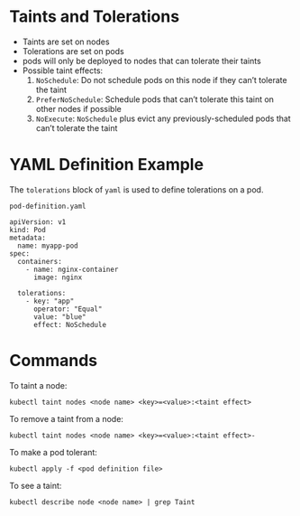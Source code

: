 

# Taints and Tolerations

-   Taints are set on nodes
-   Tolerations are set on pods
-   pods will only be deployed to nodes that can tolerate their taints
-   Possible taint effects:
    1.  `NoSchedule`: Do not schedule pods on this node if they can&rsquo;t tolerate the
        taint
    2.  `PreferNoSchedule`: Schedule pods that can&rsquo;t tolerate this taint on other
        nodes if possible
    3.  `NoExecute`: `NoSchedule` plus evict any previously-scheduled pods that can&rsquo;t
        tolerate the taint


# YAML Definition Example

The `tolerations` block of `yaml` is used to define tolerations on a pod.

`pod-definition.yaml`

    apiVersion: v1
    kind: Pod
    metadata:
      name: myapp-pod
    spec:
      containers:
        - name: nginx-container
          image: nginx
    
      tolerations:
        - key: "app"
          operator: "Equal"
          value: "blue"
          effect: NoSchedule


# Commands

To taint a node:

    kubectl taint nodes <node name> <key>=<value>:<taint effect>

To remove a taint from a node:

    kubectl taint nodes <node name> <key>=<value>:<taint effect>-

To make a pod tolerant:

    kubectl apply -f <pod definition file>

To see a taint:

    kubectl describe node <node name> | grep Taint

